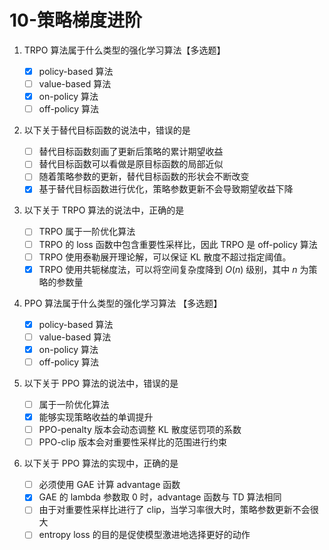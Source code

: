 # 10-策略梯度进阶

1. TRPO 算法属于什么类型的强化学习算法【多选题】

    - [x] policy-based 算法
    - [ ] value-based 算法
    - [x] on-policy 算法
    - [ ] off-policy 算法

2. 以下关于替代目标函数的说法中，错误的是

    - [ ] 替代目标函数刻画了更新后策略的累计期望收益
    - [ ] 替代目标函数可以看做是原目标函数的局部近似
    - [ ] 随着策略参数的更新，替代目标函数的形状会不断改变
    - [x] 基于替代目标函数进行优化，策略参数更新不会导致期望收益下降

3. 以下关于 TRPO 算法的说法中，正确的是

    - [ ] TRPO 属于一阶优化算法
    - [ ] TRPO 的 loss 函数中包含重要性采样比，因此 TRPO 是 off-policy 算法
    - [ ] TRPO 使用泰勒展开理论解，可以保证 KL 散度不超过指定阈值。
    - [x] TRPO 使用共轭梯度法，可以将空间复杂度降到 $O(n)$ 级别，其中 $n$ 为策略的参数量

4. PPO 算法属于什么类型的强化学习算法 【多选题】

    - [x] policy-based 算法
    - [ ] value-based 算法
    - [x] on-policy 算法
    - [ ] off-policy 算法

5. 以下关于 PPO 算法的说法中，错误的是

    - [ ] 属于一阶优化算法
    - [x] 能够实现策略收益的单调提升
    - [ ] PPO-penalty 版本会动态调整 KL 散度惩罚项的系数
    - [ ] PPO-clip 版本会对重要性采样比的范围进行约束

6. 以下关于 PPO 算法的实现中，正确的是

    - [ ] 必须使用 GAE 计算 advantage 函数
    - [x] GAE 的 lambda 参数取 0 时，advantage 函数与 TD 算法相同
    - [ ] 由于对重要性采样比进行了 clip，当学习率很大时，策略参数更新不会很大
    - [ ] entropy loss 的目的是促使模型激进地选择更好的动作
